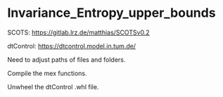 # Invariance_Entropy_upper_bounds
SCOTS: https://gitlab.lrz.de/matthias/SCOTSv0.2 

dtControl: https://dtcontrol.model.in.tum.de/

Need to adjust paths of files and folders.

Compile the mex functions.

Unwheel the dtControl .whl file.
